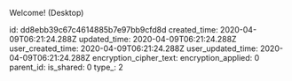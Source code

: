 Welcome! (Desktop)

id: dd8ebb39c67c4614885b7e97bb9cfd8d
created_time: 2020-04-09T06:21:24.288Z
updated_time: 2020-04-09T06:21:24.288Z
user_created_time: 2020-04-09T06:21:24.288Z
user_updated_time: 2020-04-09T06:21:24.288Z
encryption_cipher_text: 
encryption_applied: 0
parent_id: 
is_shared: 0
type_: 2